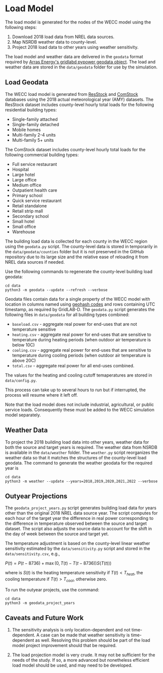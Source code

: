 # Load Model

The load model is generated for the nodes of the WECC model using the following steps:

1. Download 2018 load data from NREL data sources.
2. Map NSRDB weather data to county-level.
3. Project 2018 load data to other years using weather sensitivity.

The load model and weather data are delivered in the `geodata` format required by [Arras Energy's gridlabd pypower geodata object](https://docs.gridlabd.us/_page.html?owner=arras-energy&project=gridlabd&branch=develop&folder=/Module/Pypower&doc=/Module/Pypower/Geodata.md). The load and weather data are stored in the `data/geodata` folder for use by the simulation.

## Load Geodata

The WECC load model is generated from [ResStock](https://resstock.nrel.gov/datasets) and [ComStock](https://comstock.nrel.gov/) databases using the 2018 actual meteorological year (AMY) datasets. The ResStock dataset includes county-level hourly total loads for the following residential building types:

  * Single-family attached
  * Single-family detached
  * Mobile homes
  * Multi-family 2-4 units
  * Multi-family 5+ units

The ComStock dataset includes county-level hourly total loads for the following commercial building types:

  * Full service restaurant
  * Hospital
  * Large hotel
  * Large office
  * Medium office
  * Outpatient health care
  * Primary school
  * Quick service restaurant
  * Retail standalone
  * Retail strip mall
  * Secondary school
  * Small hotel
  * Small office
  * Warehouse

The building load data is collected for each county in the WECC region using the `geodata.py` script. The county-level data is stored in temporarily in the `data/geodata/counties` folder but it is not preserved in the GitHub repository due to its large size and the relative ease of reloading it from NREL data sources if needed.

Use the following commands to regenerate the county-level building load geodata:

~~~
cd data
python3 -m geodata --update --refresh --verbose 
~~~

Geodata files contain data for a single property of the WECC model with location in columns named using [geohash codes](https://en.wikipedia.org/wiki/Geohash) and rows containing UTC timestamp, as required by GridLAB-D. The `geodata.py` script generates the following files in `data/geodata` for all building types combined:

  * `baseload.csv` - aggregate real power for end-uses that are not temperature sensitive
  * `heating.csv` - aggregate real power for end-uses that are sensitive to temperature during heating periods (when outdoor air temperature is below 10C)
  * `cooling.csv` - aggregate real power for end-uses that are sensitive to temperature during cooling periods (when outdoor air temperature is above 20C)
  * `total.csv` - aggregate real power for all end-uses combined.

The values for the heating and cooling cutoff temaperatures are stored in `data/config.py`.

This process can take up to several hours to run but if interrupted, the process will resume where it left off.

Note that the load model does not include industrial, agricultural, or public service loads. Consequently these must be added to the WECC simulation model separately.

## Weather Data

To project the 2018 building load data into other years, weather data for both the source and target years is required. The weather data from NSRDB is available in the `data/weather` folder. The `weather.py` script reorganizes the weather data so that it matches the structures of the county-level load geodata. The command to generate the weather geodata for the required year is

~~~
cd data
python3 -m weather --update --years=2018,2019,2020,2021,2022 --verbose
~~~

## Outyear Projections

The `geodata_project_years.py` script generates building load data for years other than the original 2018 NREL data source year.  The script computes for each hour of the target year the difference in real power corresponding to the difference in temperature observed between the source and target dataset.  The script also adjusts the source data to account for the shift in the day of week between the source and target yet.  

The temperature adjustment is based on the county-level linear weather sensitivity estimated by the `data/sensitivity.py` script and stored in the `data/sensitivity.csv`, e.g.,

  $P(t) = P(t-8736) + \max(0,T(t)-T(t-8736)) S(T(t)))$

where is $S(t)$ is the heating temperature sensitivity if $T(t)<T_{heat}$, the cooling temperature if $T(t)>T_{cool}$, otherwise zero.
 
To run the outyear projects, use the command:

~~~
cd data
python3 -m geodata_project_years
~~~

## Caveats and Future Work

1. The sensitivity analysis is only location-dependent and not time-dependent. A case can be made that weather sensitivity is time-dependent as well. Resolving this problem should be part of the load model project improvement should that be required.

2. The load projection model is very crude. It may not be sufficient for the needs of the study. If so, a more advanced but nonetheless efficient load model should be used, and may need to be developed.

